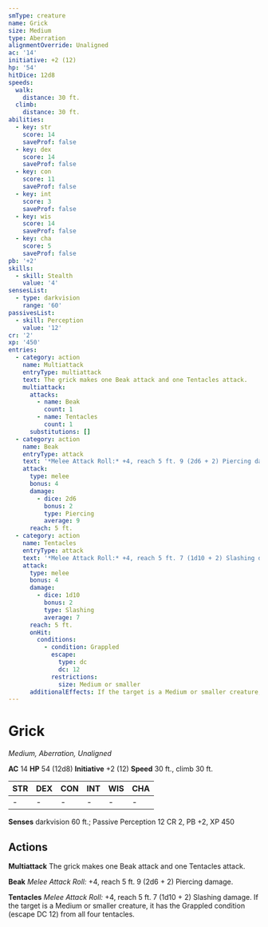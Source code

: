 ```yaml
---
smType: creature
name: Grick
size: Medium
type: Aberration
alignmentOverride: Unaligned
ac: '14'
initiative: +2 (12)
hp: '54'
hitDice: 12d8
speeds:
  walk:
    distance: 30 ft.
  climb:
    distance: 30 ft.
abilities:
  - key: str
    score: 14
    saveProf: false
  - key: dex
    score: 14
    saveProf: false
  - key: con
    score: 11
    saveProf: false
  - key: int
    score: 3
    saveProf: false
  - key: wis
    score: 14
    saveProf: false
  - key: cha
    score: 5
    saveProf: false
pb: '+2'
skills:
  - skill: Stealth
    value: '4'
sensesList:
  - type: darkvision
    range: '60'
passivesList:
  - skill: Perception
    value: '12'
cr: '2'
xp: '450'
entries:
  - category: action
    name: Multiattack
    entryType: multiattack
    text: The grick makes one Beak attack and one Tentacles attack.
    multiattack:
      attacks:
        - name: Beak
          count: 1
        - name: Tentacles
          count: 1
      substitutions: []
  - category: action
    name: Beak
    entryType: attack
    text: '*Melee Attack Roll:* +4, reach 5 ft. 9 (2d6 + 2) Piercing damage.'
    attack:
      type: melee
      bonus: 4
      damage:
        - dice: 2d6
          bonus: 2
          type: Piercing
          average: 9
      reach: 5 ft.
  - category: action
    name: Tentacles
    entryType: attack
    text: '*Melee Attack Roll:* +4, reach 5 ft. 7 (1d10 + 2) Slashing damage. If the target is a Medium or smaller creature, it has the Grappled condition (escape DC 12) from all four tentacles.'
    attack:
      type: melee
      bonus: 4
      damage:
        - dice: 1d10
          bonus: 2
          type: Slashing
          average: 7
      reach: 5 ft.
      onHit:
        conditions:
          - condition: Grappled
            escape:
              type: dc
              dc: 12
            restrictions:
              size: Medium or smaller
      additionalEffects: If the target is a Medium or smaller creature, it has the Grappled condition (escape DC 12) from all four tentacles.
---
```


# Grick
*Medium, Aberration, Unaligned*

**AC** 14
**HP** 54 (12d8)
**Initiative** +2 (12)
**Speed** 30 ft., climb 30 ft.

| STR | DEX | CON | INT | WIS | CHA |
| --- | --- | --- | --- | --- | --- |
| - | - | - | - | - | - |

**Senses** darkvision 60 ft.; Passive Perception 12
CR 2, PB +2, XP 450

## Actions

**Multiattack**
The grick makes one Beak attack and one Tentacles attack.

**Beak**
*Melee Attack Roll:* +4, reach 5 ft. 9 (2d6 + 2) Piercing damage.

**Tentacles**
*Melee Attack Roll:* +4, reach 5 ft. 7 (1d10 + 2) Slashing damage. If the target is a Medium or smaller creature, it has the Grappled condition (escape DC 12) from all four tentacles.
